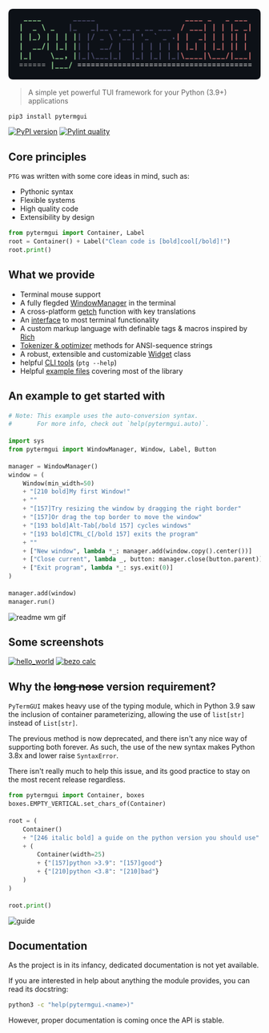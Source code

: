 <!-- TODO: these colors could be randomly generated -->
![title](https://github.com/bczsalba/pytermgui/raw/master/assets/title.png)

> A simple yet powerful TUI framework for your Python (3.9+) applications
```
pip3 install pytermgui
```
[![PyPI version](https://badge.fury.io/py/pytermgui.svg)](https://badge.fury.io/py/pytermgui)
[![Pylint quality](https://raw.githubusercontent.com/bczsalba/pytermgui/master/assets/quality.svg)](https://github.com/bczsalba/pytermgui/blob/master/utils/create_badge.py)



Core principles
---------------

<!-- Look into rewording this -->
`PTG` was written with some core ideas in mind, such as:
- Pythonic syntax
- Flexible systems
- High quality code
- Extensibility by design

```python
from pytermgui import Container, Label
root = Container() + Label("Clean code is [bold]cool[/bold]!")
root.print()
```

What we provide
---------------

- Terminal mouse support
- A fully flegded [WindowManager](https://github.com/bczsalba/pytermgui/blob/master/pytermgui/window_manager.py) in the terminal
- A cross-platform [getch](https://github.com/bczsalba/pytermgui/blob/master/pytermgui/input.py) function with key translations
- An [interface](https://github.com/bczsalba/pytermgui/blob/master/pytermgui/ansi_interface.py) to most terminal functionality
- A custom markup language with definable tags & macros inspired by [Rich](https://github.com/willmcgugan/rich/tree/master/rich)
- [Tokenizer & optimizer](https://github.com/bczsalba/pytermgui/blob/master/pytermgui/parser.py) methods for ANSI-sequence strings
- A robust, extensible and customizable [Widget](https://github.com/bczsalba/pytermgui/blob/master/pytermgui/widgets) class
- helpful [CLI tools](https://github.com/bczsalba/pytermgui/blob/master/pytermgui/cmd.py) (`ptg --help`)
- Helpful [example files](https://github.com/bczsalba/pytermgui/blob/master/pytermgui/examples) covering most of the library


An example to get started with
------------------------------
```python
# Note: This example uses the auto-conversion syntax. 
#       For more info, check out `help(pytermgui.auto)`.

import sys
from pytermgui import WindowManager, Window, Label, Button

manager = WindowManager()
window = (
    Window(min_width=50)
    + "[210 bold]My first Window!"
    + ""
    + "[157]Try resizing the window by dragging the right border"
    + "[157]Or drag the top border to move the window"
    + "[193 bold]Alt-Tab[/bold 157] cycles windows"
    + "[193 bold]CTRL_C[/bold 157] exits the program"
    + ""
    + ["New window", lambda *_: manager.add(window.copy().center())]
    + ["Close current", lambda _, button: manager.close(button.parent)]
    + ["Exit program", lambda *_: sys.exit(0)]
)

manager.add(window)
manager.run()

```

<!-- TODO: Figure out a better quality for this -->
![readme wm gif](https://github.com/bczsalba/pytermgui/raw/master/assets/readme_wm.gif)

Some screenshots
----------------

[![hello_world](https://github.com/bczsalba/pytermgui/raw/master/assets/hello_world.png)](https://github.com/bczsalba/pytermgui/blob/master/examples/hello_world.py)
[![bezo calc](https://github.com/bczsalba/pytermgui/raw/master/assets/bezocalc.png)](https://github.com/bczsalba/pytermgui/blob/master/examples/bezocalc.py)

Why the ~~long nose~~ version requirement?
------------------------------------------

`PyTermGUI` makes heavy use of the typing module, which in Python 3.9 saw the inclusion of container parameterizing, allowing the use of `list[str]` instead of `List[str]`.

The previous method is now deprecated, and there isn't any nice way of supporting both forever. As such, the use of the new syntax makes Python 3.8x and lower raise `SyntaxError`.

There isn't really much to help this issue, and its good practice to stay on the most recent release regardless.

```python
from pytermgui import Container, boxes
boxes.EMPTY_VERTICAL.set_chars_of(Container)

root = (
    Container()
    + "[246 italic bold] a guide on the python version you should use"
    + (
        Container(width=25)
        + {"[157]python >3.9": "[157]good"}
        + {"[210]python <3.8": "[210]bad"}
    )
)

root.print()
```

![guide](https://github.com/bczsalba/pytermgui/raw/master/assets/version_guide.png)

Documentation
-------------

As the project is in its infancy, dedicated documentation is not yet available. 

If you are interested in help about anything the module provides, you can read its docstring:
```bash
python3 -c "help(pytermgui.<name>)"
```

However, proper documentation is coming once the API is stable.
